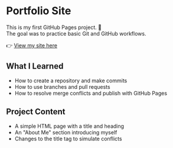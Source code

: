 # Portfolio Site

This is my first GitHub Pages project. 🚀  
The goal was to practice basic Git and GitHub workflows.

👉 [View my site here](https://herkonni.github.io/portfolio-site/)

## What I Learned
- How to create a repository and make commits  
- How to use branches and pull requests  
- How to resolve merge conflicts and publish with GitHub Pages  

## Project Content
- A simple HTML page with a title and heading  
- An "About Me" section introducing myself  
- Changes to the title tag to simulate conflicts  
